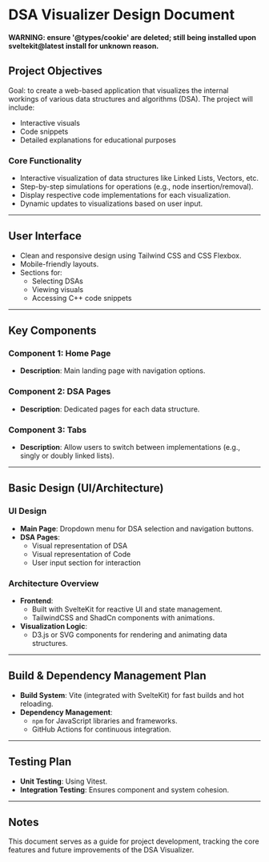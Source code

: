# DSA Visualizer Design Document

#### WARNING: ensure '@types/cookie' are deleted; still being installed upon sveltekit@latest install for unknown reason.

## Project Objectives

Goal: to create a web-based application that visualizes the internal workings of various data structures and algorithms (DSA). The project will include:

- Interactive visuals
- Code snippets
- Detailed explanations for educational purposes

### Core Functionality

- Interactive visualization of data structures like Linked Lists, Vectors, etc.
- Step-by-step simulations for operations (e.g., node insertion/removal).
- Display respective code implementations for each visualization.
- Dynamic updates to visualizations based on user input.

---

## User Interface

- Clean and responsive design using Tailwind CSS and CSS Flexbox.
- Mobile-friendly layouts.
- Sections for:
  - Selecting DSAs
  - Viewing visuals
  - Accessing C++ code snippets

---

## Key Components

### Component 1: Home Page
- **Description**: Main landing page with navigation options.

### Component 2: DSA Pages
- **Description**: Dedicated pages for each data structure.

### Component 3: Tabs
- **Description**: Allow users to switch between implementations (e.g., singly or doubly linked lists).

---

## Basic Design (UI/Architecture)

### UI Design
- **Main Page**: Dropdown menu for DSA selection and navigation buttons.
- **DSA Pages**: 
  - Visual representation of DSA
  - Visual representation of Code 
  - User input section for interaction

### Architecture Overview
- **Frontend**: 
  - Built with SvelteKit for reactive UI and state management.
  - TailwindCSS and ShadCn components with animations.
- **Visualization Logic**:
  - D3.js or SVG components for rendering and animating data structures.

---

## Build & Dependency Management Plan

- **Build System**: Vite (integrated with SvelteKit) for fast builds and hot reloading.
- **Dependency Management**:
  - `npm` for JavaScript libraries and frameworks.
  - GitHub Actions for continuous integration.

---

## Testing Plan

- **Unit Testing**: Using Vitest.
- **Integration Testing**: Ensures component and system cohesion.

---

## Notes

This document serves as a guide for project development, tracking the core features and future improvements of the DSA Visualizer.
